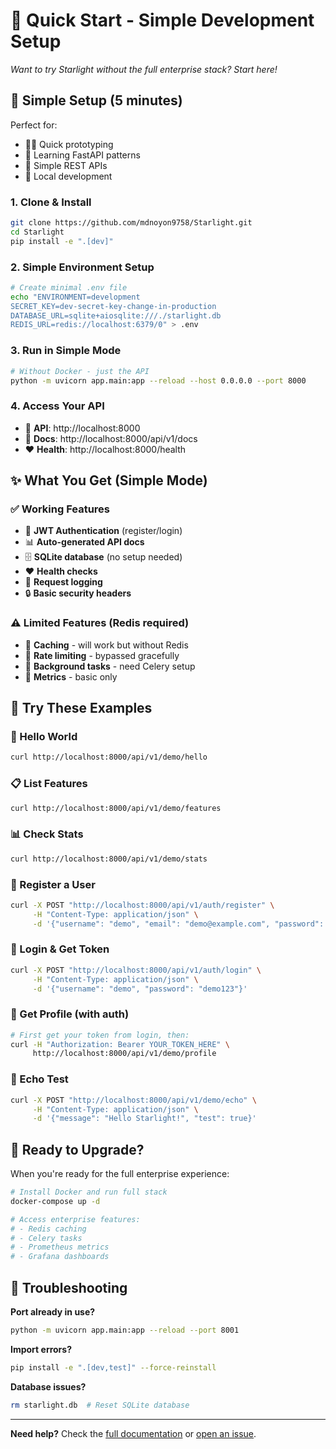 # 🚀 Quick Start - Simple Development Setup

*Want to try Starlight without the full enterprise stack? Start here!*

## 🎯 Simple Setup (5 minutes)

Perfect for:
- 👨‍💻 Quick prototyping
- 🚀 Learning FastAPI patterns
- 📱 Simple REST APIs
- 🔧 Local development

### 1. **Clone & Install**
```bash
git clone https://github.com/mdnoyon9758/Starlight.git
cd Starlight
pip install -e ".[dev]"
```

### 2. **Simple Environment Setup**
```bash
# Create minimal .env file
echo "ENVIRONMENT=development
SECRET_KEY=dev-secret-key-change-in-production
DATABASE_URL=sqlite+aiosqlite:///./starlight.db
REDIS_URL=redis://localhost:6379/0" > .env
```

### 3. **Run in Simple Mode**
```bash
# Without Docker - just the API
python -m uvicorn app.main:app --reload --host 0.0.0.0 --port 8000
```

### 4. **Access Your API**
- 🔗 **API**: http://localhost:8000
- 📖 **Docs**: http://localhost:8000/api/v1/docs
- ❤️ **Health**: http://localhost:8000/health

## ✨ What You Get (Simple Mode)

### ✅ **Working Features**
- 🔐 **JWT Authentication** (register/login)
- 📊 **Auto-generated API docs**
- 🗄️ **SQLite database** (no setup needed)
- ❤️ **Health checks**
- 📝 **Request logging**
- 🔒 **Basic security headers**

### ⚠️ **Limited Features** (Redis required)
- 🚫 **Caching** - will work but without Redis
- 🚫 **Rate limiting** - bypassed gracefully
- 🚫 **Background tasks** - need Celery setup
- 🚫 **Metrics** - basic only

## 🎯 Try These Examples

### **🌟 Hello World**
```bash
curl http://localhost:8000/api/v1/demo/hello
```

### **📋 List Features**
```bash
curl http://localhost:8000/api/v1/demo/features
```

### **📊 Check Stats**
```bash
curl http://localhost:8000/api/v1/demo/stats
```

### **🔐 Register a User**
```bash
curl -X POST "http://localhost:8000/api/v1/auth/register" \
     -H "Content-Type: application/json" \
     -d '{"username": "demo", "email": "demo@example.com", "password": "demo123"}'
```

### **🔑 Login & Get Token**
```bash
curl -X POST "http://localhost:8000/api/v1/auth/login" \
     -H "Content-Type: application/json" \
     -d '{"username": "demo", "password": "demo123"}'
```

### **👤 Get Profile (with auth)**
```bash
# First get your token from login, then:
curl -H "Authorization: Bearer YOUR_TOKEN_HERE" \
     http://localhost:8000/api/v1/demo/profile
```

### **🔄 Echo Test**
```bash
curl -X POST "http://localhost:8000/api/v1/demo/echo" \
     -H "Content-Type: application/json" \
     -d '{"message": "Hello Starlight!", "test": true}'
```

## 🚀 Ready to Upgrade?

When you're ready for the full enterprise experience:

```bash
# Install Docker and run full stack
docker-compose up -d

# Access enterprise features:
# - Redis caching
# - Celery tasks
# - Prometheus metrics
# - Grafana dashboards
```

## 🔧 Troubleshooting

**Port already in use?**
```bash
python -m uvicorn app.main:app --reload --port 8001
```

**Import errors?**
```bash
pip install -e ".[dev,test]" --force-reinstall
```

**Database issues?**
```bash
rm starlight.db  # Reset SQLite database
```

---

**Need help?** Check the [full documentation](README.md) or [open an issue](https://github.com/mdnoyon9758/Starlight/issues).
